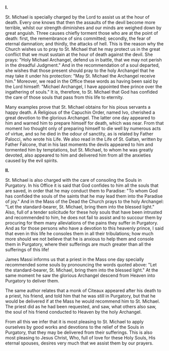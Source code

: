 
**I\.**

St. Michael is specially charged by the Lord to assist us at the hour of death. Every one knows that then the assaults of the devil become more terrible, whilst our strength diminishes and our minds are weighed down by great anguish. Three causes chiefly torment those who are at the point of death: first, the remembrance of sins committed; secondly, the fear of eternal damnation; and thirdly, the attacks of hell. This is the reason why the Church wishes us to pray to St. Michael that he may protect us in the great conflict that we must sustain at the hour of death against the devil. She prays: \"Holy Michael Archangel, defend us in battle, that we may not perish in the dreadful Judgment.\" And in the recommendation of a soul departed, she wishes that those present should pray to the holy Archangel that he may take it under his protection: \"May St. Michael the Archangel receive him.\" Moreover, we read in the Office these words as having been said by the Lord himself: \"Michael Archangel, I have appointed thee prince over the ingathering of souls.\" It is, therefore, to St. Michael that God has confided the care of those souls that pass from this life to eternity.

Many examples prove that St. Michael obtains for his pious servants a happy death. A Religious of the Capuchin Order, named Ivo, cherished a great devotion to the glorious Archangel. The latter one day appeared to him and warned him to prepare himself for death, which was near. From that moment Ivo thought only of preparing himself to die well by numerous acts of virtue, and so he died in the odour of sanctity, as is related by Father Palocci, who wrote his Life. We also read in the Life of St. Galtan, written by Father Falcone, that in his last moments the devils appeared to him and tormented him by temptations, but St. Michael, to whom he was greatly devoted, also appeared to him and delivered him from all the anxieties caused by the evil spirits.

**II\.**

St. Michael is also charged with the care of consoling the Souls in Purgatory. In his Office it is said that God confides to him all the souls that are saved, in order that he may conduct them to Paradise: \"To whom God has confided the souls of the saints that he may lead them into the Paradise of joy.\" And in the Mass of the Dead the Church prays to the holy Archangel: \"Let the standard-bearer, St. Michael, bring them into the blessed light.\" Also, full of a tender solicitude for these holy souls that have been intrusted and recommended to him, he does not fail to assist and to succour them by procuring for them many alleviations of the pains they suffer in Purgatory. And as for those persons who have a devotion to this heavenly prince, I said that even in this life he consoles them in all their tribulations; how much more should we not believe that he is anxious to help them and console them in Purgatory, where their sufferings are much greater than all the sufferings of this life!

James Massi informs us that a priest in the Mass one day specially recommended some souls by pronouncing the words quoted above: \"Let the standard-bearer, St. Michael, bring them into the blessed light.\" At the same moment he saw the glorious Archangel descend from Heaven into Purgatory to deliver them.

The same author relates that a monk of Citeaux appeared after his death to a priest, his friend, and told him that he was still in Purgatory, but that he would be delivered if at the Mass he would recommend him to St. Michael. The priest did as he had been requested, and saw, what others also saw, the soul of his friend conducted to Heaven by the holy Archangel.

From all this we infer that it is most pleasing to St. Michael to apply ourselves by good works and devotions to the relief of the Souls in Purgatory, that they may be delivered from their sufferings. This is also most pleasing to Jesus Christ, Who, full of love for these Holy Souls, His eternal spouses, desires very much that we assist them by our prayers.

